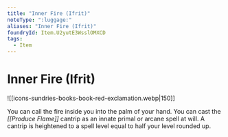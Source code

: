 ```yaml
---
title: "Inner Fire (Ifrit)"
noteType: ":luggage:"
aliases: "Inner Fire (Ifrit)"
foundryId: Item.U2yutE3WsslOMXCD
tags:
  - Item
---
```


# Inner Fire (Ifrit)
![[icons-sundries-books-book-red-exclamation.webp|150]]

You can call the fire inside you into the palm of your hand. You can cast the _[[Produce Flame]]_ cantrip as an innate primal or arcane spell at will. A cantrip is heightened to a spell level equal to half your level rounded up.
